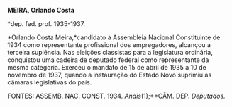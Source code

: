 **MEIRA, Orlando Costa**

\*dep. fed. prof. 1935-1937.

*Orlando Costa Meira,*candidato à Assembléia Nacional Constituinte de
1934 como representante profissional dos empregadores, alcançou a
terceira suplência. Nas eleições classistas para a legislatura
ordinária, conquistou uma cadeira de deputado federal como representante
da mesma categoria. Exerceu o mandato de 15 de abril de 1935 a 10 de
novembro de 1937, quando a instauração do Estado Novo suprimiu as
câmaras legislativas do país.

FONTES: ASSEMB. NAC. CONST. 1934. *Anais*(1);**CÂM. DEP. *Deputados.*

 
